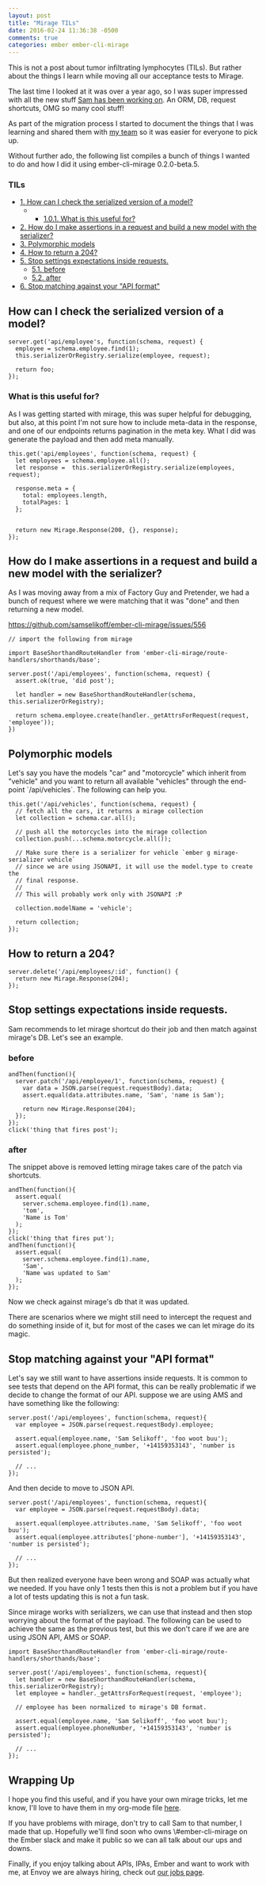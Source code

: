 ```yaml
---
layout: post
title: "Mirage TILs"
date: 2016-02-24 11:36:38 -0500
comments: true
categories: ember ember-cli-mirage
---
```

This is not a post about tumor infiltrating lymphocytes (TILs). But
rather about the things I learn while moving all our acceptance tests
to Mirage.

The last time I looked at it was over a year ago, so I
was super impressed with all the new stuff [Sam has been working
on](https://github.com/samselikoff/ember-cli-mirage/blob/master/CHANGELOG.md). An
ORM, DB, request shortcuts, OMG so many cool stuff!

As part of the migration process I started to document the things that
I was learning and shared them with [my team](<https://envoy.com>) so
it was easier for everyone to pick up.

Without further ado, the following list compiles a bunch of things I
wanted to do and how I did it using ember-cli-mirage 0.2.0-beta.5.

<div id="table-of-contents">
<h3>TILs</h3>
<div id="text-table-of-contents">
<ul>
<li><a href="#orgheadline2">1. How can I check the serialized version of a model?</a>
<ul>
<li>
<ul>
<li><a href="#orgheadline1">1.0.1. What is this useful for?</a></li>
</ul>
</li>
</ul>
</li>
<li><a href="#orgheadline3">2. How do I make assertions in a request and build a new model with the serializer?</a></li>
<li><a href="#orgheadline4">3. Polymorphic models</a></li>
<li><a href="#orgheadline5">4. How to return a  204?</a></li>
<li><a href="#orgheadline8">5. Stop settings expectations inside requests.</a>
<ul>
<li><a href="#orgheadline6">5.1. before</a></li>
<li><a href="#orgheadline7">5.2. after</a></li>
</ul>
</li>
<li><a href="#orgheadline9">6. Stop matching against your "API format"</a></li>
</ul>
</div>
</div>

## How can I check the serialized version of a model?<a id="orgheadline2"></a>

    server.get('api/employee's, function(schema, request) {
      employee = schema.employee.find(1);
      this.serializerOrRegistry.serialize(employee, request);

      return foo;
    });

### What is this useful for?<a id="orgheadline1"></a>

As I was getting started with mirage, this was super helpful for
debugging, but also, at this point I'm not sure how to include
meta-data in the response, and one of our endpoints returns pagination
in the meta key. What I did was generate the payload and then add meta
manually.

    this.get('api/employees', function(schema, request) {
      let employees = schema.employee.all();
      let response =  this.serializerOrRegistry.serialize(employees, request);

      response.meta = {
        total: employees.length,
        totalPages: 1
      };


      return new Mirage.Response(200, {}, response);
    });

## How do I make assertions in a request and build a new model with the serializer?<a id="orgheadline3"></a>

As I was moving away from a mix of Factory Guy and Pretender, we had a
bunch of request where we were matching that it was "done" and then
returning a new model.

<https://github.com/samselikoff/ember-cli-mirage/issues/556>

    // import the following from mirage

    import BaseShorthandRouteHandler from 'ember-cli-mirage/route-handlers/shorthands/base';

    server.post('/api/employees', function(schema, request) {
      assert.ok(true, 'did post');

      let handler = new BaseShorthandRouteHandler(schema, this.serializerOrRegistry);

      return schema.employee.create(handler._getAttrsForRequest(request, 'employee'));
    })

## Polymorphic models<a id="orgheadline4"></a>

Let's say you have the models "car" and "motorcycle" which inherit
from "vehicle" and you want to return all available "vehicles" through
the end-point \`/api/vehicles\`. The following can help you.

    this.get('/api/vehicles', function(schema, request) {
      // fetch all the cars, it returns a mirage collection
      let collection = schema.car.all();

      // push all the motorcycles into the mirage collection
      collection.push(...schema.motorcycle.all());

      // Make sure there is a serializer for vehicle `ember g mirage-serializer vehicle`
      // since we are using JSONAPI, it will use the model.type to create the
      // final response.
      //
      // This will probably work only with JSONAPI :P

      collection.modelName = 'vehicle';

      return collection;
    });

## How to return a  204?<a id="orgheadline5"></a>

    server.delete('/api/employees/:id', function() {
      return new Mirage.Response(204);
    });

## Stop settings expectations inside requests.<a id="orgheadline8"></a>

Sam recommends to let mirage shortcut do their job and then match
against mirage's DB. Let's see an example.

### before<a id="orgheadline6"></a>

    andThen(function(){
      server.patch('/api/employee/1', function(schema, request) {
        var data = JSON.parse(request.requestBody).data;
        assert.equal(data.attributes.name, 'Sam', 'name is Sam');

        return new Mirage.Response(204);
      });
    });
    click('thing that fires post');

### after<a id="orgheadline7"></a>

The snippet above is removed letting mirage takes care of the patch
via shortcuts.

    andThen(function(){
      assert.equal(
        server.schema.employee.find(1).name,
        'tom',
        'Name is Tom'
      );
    });
    click('thing that fires put');
    andThen(function(){
      assert.equal(
        server.schema.employee.find(1).name,
        'Sam',
        'Name was updated to Sam'
      );
    });

Now we check against mirage's db that it was updated.

There are scenarios where we might still need to intercept the request
and do something inside of it, but for most of the cases we can let
mirage do its magic.

## Stop matching against your "API format"<a id="orgheadline9"></a>

Let's say we still want to have assertions inside requests. It is
common to see tests that depend on the API format, this can be really
problematic if we decide to change the format of our API. suppose we
are using AMS and have something like the following:

    server.post('/api/employees', function(schema, request){
      var employee = JSON.parse(request.requestBody).employee;

      assert.equal(employee.name, 'Sam Selikoff', 'foo woot buu');
      assert.equal(employee.phone_number, '+14159353143', 'number is persisted');

      // ...
    });

And then decide to move to JSON API.

    server.post('/api/employees', function(schema, request){
      var employee = JSON.parse(request.requestBody).data;

      assert.equal(employee.attributes.name, 'Sam Selikoff', 'foo woot buu');
      assert.equal(employee.attributes['phone-number'], '+14159353143', 'number is persisted');

      // ...
    });

But then realized everyone have been wrong and SOAP was actually what
we needed. If you have only 1 tests then this is not a problem but if
you have a lot of tests updating this is not a fun task.

Since mirage works with serializers, we can use that instead and then
stop worrying about the format of the payload. The following can be
used to achieve the same as the previous test, but this we don't care
if we are are using JSON API, AMS or SOAP.

    import BaseShorthandRouteHandler from 'ember-cli-mirage/route-handlers/shorthands/base';

    server.post('/api/employees', function(schema, request){
      let handler = new BaseShorthandRouteHandler(schema, this.serializerOrRegistry);
      let employee = handler._getAttrsForRequest(request, 'employee');

      // employee has been normalized to mirage's DB format.

      assert.equal(employee.name, 'Sam Selikoff', 'foo woot buu');
      assert.equal(employee.phoneNumber, '+14159353143', 'number is persisted');

      // ...
    });


## Wrapping Up

I hope you find this useful, and if you have your own mirage tricks,
let me know, I'll love to have them in my org-mode file
[here](<https://gist.github.com/abuiles/4a672ccc8b5371c09ea7>).

If you have problems with mirage, don't try to call Sam to that
number, I made that up. Hopefully we'll find soon who owns
\\#ember-cli-mirage on the Ember slack and make it public so we can all
talk about our ups and downs.

Finally, if you enjoy talking about APIs, IPAs, Ember and want to work
with me, at Envoy we are always hiring, check out [our jobs
page](<https://envoy.com/jobs/>).